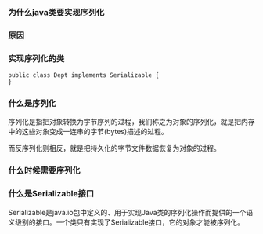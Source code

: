 ### 为什么java类要实现序列化


### 原因



### 实现序列化的类

```jshelllanguage
public class Dept implements Serializable {
}
```

### 什么是序列化

序列化是指把对象转换为字节序列的过程，我们称之为对象的序列化，就是把内存中的这些对象变成一连串的字节(bytes)描述的过程。

而反序列化则相反，就是把持久化的字节文件数据恢复为对象的过程。

### 什么时候需要序列化

### 什么是Serializable接口

Serializable是java.io包中定义的、用于实现Java类的序列化操作而提供的一个语义级别的接口。一个类只有实现了Serializable接口，它的对象才能被序列化。









